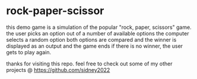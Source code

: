 # rock-paper-scissor

this demo game is a simulation of the popular "rock, paper, scissors" game.
the user picks an option out of a number of available options
the computer selects a random option
both options are compared and the winner is displayed as an output and the game ends
if there is no winner, the user gets to play again.

thanks for visiting this repo. 
feel free to check out some of my other projects @ https://github.com/sidney2022
